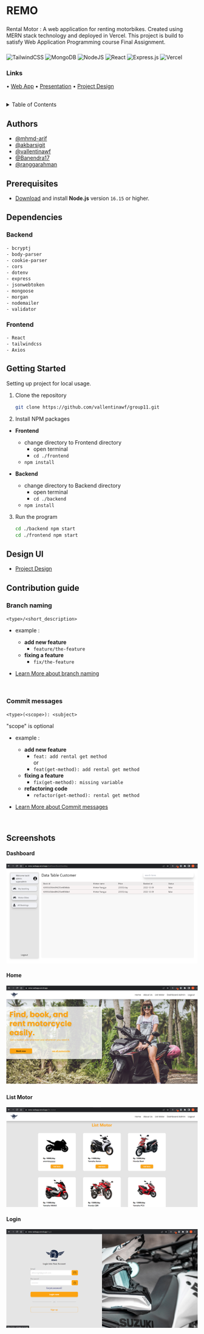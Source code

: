 # REMO

###
Rental Motor : A web application for renting motorbikes. Created using MERN stack technology and deployed in Vercel. This project is build to satisfy Web Application Programming course Final Assignment.
###

![TailwindCSS](https://img.shields.io/badge/tailwindcss-%2338B2AC.svg?style=for-the-badge&logo=tailwind-css&logoColor=white)
![MongoDB](https://img.shields.io/badge/MongoDB-%234ea94b.svg?style=for-the-badge&logo=mongodb&logoColor=white)
![NodeJS](https://img.shields.io/badge/node.js-6DA55F?style=for-the-badge&logo=node.js&logoColor=white)
![React](https://img.shields.io/badge/react-%2320232a.svg?style=for-the-badge&logo=react&logoColor=%2361DAFB)
![Express.js](https://img.shields.io/badge/express.js-%23404d59.svg?style=for-the-badge&logo=express&logoColor=%2361DAFB)
![Vercel](https://img.shields.io/badge/vercel-%23000000.svg?style=for-the-badge&logo=vercel&logoColor=white)

### Links
• [Web App](https://remo-webapp.vercel.app/)
• [Presentation](https://docs.google.com/presentation/d/1sbC8MNsqek8TV56eBBEv8-_KwTuy9EOPWm0nYkzJT7Q/)
• [Project Design](https://www.figma.com/file/nePn8DYvwP9pmw85Q0Gzv9/ReMo?node-id=0%3A1)


<br>
<details>
  <summary>Table of Contents</summary>
  <ol>
    <li><a href="#prerequisites">Prerequisites</a></li>
    <li><a href="#dependencies">Dependencies</a></li>
    <li><a href="#setting-up-project">Setting Up Project</a>
      <ul>
        <li><a href="#install-required-dependencies">Install required dependencies</a></li>
        <li><a href="#run-the-program">Run the program</a></li>
      </ul>
    </li>
    <li><a href="#design-ui">Design UI</a></li>
    <li><a href="#contribution-guide">Contribution guide</a>
      <ul>
        <li><a href="#branch-naming">Branch naming</a></li>
        <li><a href="#commit-messages">Commit messages</a></li>
      </ul>
    </li>
  </ol>
</details>


## Authors
- [@mhmd-arif](https://github.com/mhmd-arif)
- [@akbarsigit](https://github.com/akbarsigit)
- [@vallentinawf](https://github.com/vallentinawf)
- [@Banendra17](https://github.com/Banendra17)
- [@ranggarahman](https://github.com/ranggarahman)


## Prerequisites

- [Download](https://nodejs.org/en/download/) and install **Node.js** version `16.15` or higher.


## Dependencies
### Backend
  ```
  - bcryptj
  - body-parser
  - cookie-parser
  - cors
  - dotenv
  - express
  - jsonwebtoken
  - mongoose
  - morgan
  - nodemailer
  - validator
  ```
### Frontend
  ```
  - React
  - tailwindcss
  - Axios
  ```

## Getting Started

Setting up project for local usage.

1. Clone the repository
   ```sh
   git clone https://github.com/vallentinawf/group11.git
   ```
2. Install NPM packages
  - **Frontend**
    - change directory to Frontend directory
      - open terminal
      - `cd ./frontend`
    - `npm install`

  - **Backend**
    - change directory to Backend directory
      - open terminal
      - `cd ./backend`
    - `npm install`

3. Run the program
   ```sh
   cd ./backend npm start
   cd ./frontend npm start
   ```

## Design UI

- [Project Design](https://www.figma.com/file/nePn8DYvwP9pmw85Q0Gzv9/ReMo?node-id=0%3A1)

## Contribution guide

### Branch naming

`<type>/<short_description>`

  - example :
    - **add new feature**
      - `feature/the-feature`
    - **fixing a feature**
      - `fix/the-feature`

  - [Learn More about branch naming ](https://nvie.com/posts/a-successful-git-branching-model/)
  <br/>

### Commit messages
`<type>(<scope>): <subject>`

"scope" is optional

  - example :
    - **add new feature**
      - `feat: add rental get method`
      <br>or
      - `feat(get-method): add rental get method`
    - **fixing a feature**
      - `fix(get-method): missing variable`
    - **refactoring code**
      - `refactor(get-method): rental get method`

  - [Learn More about Commit messages](https://dev.to/i5han3/git-commit-message-convention-that-you-can-follow-1709)
  <br/>
 
## Screenshots

<h4>Dashboard</h4>

![App Screenshot](https://github.com/vallentinawf/group11/blob/main/ScreenshotDashboard.png)

<h4>Home</h4>

![App Screenshot](https://github.com/vallentinawf/group11/blob/main/ScreenshotHome.png)

<h4>List Motor</h4>

![App Screenshot](https://github.com/vallentinawf/group11/blob/main/ScreenshotList.png)

<h4>Login</h4>

![App Screenshot](https://github.com/vallentinawf/group11/blob/main/ScreenshotLogin.png)
  
